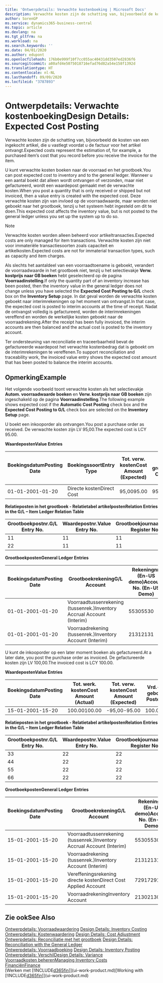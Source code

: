 ```yaml
---
title: 'Ontwerpdetails: Verwachte kostenboeking | Microsoft Docs'
description: Verwachte kosten zijn de schatting van, bijvoorbeeld de kosten van een ingekocht artikel, die u vastlegt voordat u de factuur voor het artikel ontvangt.
author: SorenGP
ms.service: dynamics365-business-central
ms.topic: article
ms.devlang: na
ms.tgt_pltfrm: na
ms.workload: na
ms.search.keywords: ''
ms.date: 04/01/2020
ms.author: edupont
ms.openlocfilehash: 176b0e999f10f7cc055ac40431dd3507ed2836f6
ms.sourcegitcommit: a80afd4e5075018716efad76d82a54e158f1392d
ms.translationtype: HT
ms.contentlocale: nl-NL
ms.lasthandoff: 09/09/2020
ms.locfileid: "3787893"
---
```

# <a name="design-details-expected-cost-posting"></a><span data-ttu-id="03028-103">Ontwerpdetails: Verwachte kostenboeking</span><span class="sxs-lookup"><span data-stu-id="03028-103">Design Details: Expected Cost Posting</span></span>
<span data-ttu-id="03028-104">Verwachte kosten zijn de schatting van, bijvoorbeeld de kosten van een ingekocht artikel, die u vastlegt voordat u de factuur voor het artikel ontvangt.</span><span class="sxs-lookup"><span data-stu-id="03028-104">Expected costs represent the estimation of, for example, a purchased item’s cost that you record before you receive the invoice for the item.</span></span>  

 <span data-ttu-id="03028-105">U kunt verwachte kosten boeken naar de voorraad en het grootboek.</span><span class="sxs-lookup"><span data-stu-id="03028-105">You can post expected cost to inventory and to the general ledger.</span></span> <span data-ttu-id="03028-106">Wanneer u een aantal boekt dat alleen wordt ontvangen of verzonden, maar niet gefactureerd, wordt een waardepost gemaakt met de verwachte kosten.</span><span class="sxs-lookup"><span data-stu-id="03028-106">When you post a quantity that is only received or shipped but not invoiced, then a value entry is created with the expected cost.</span></span> <span data-ttu-id="03028-107">Deze verwachte kosten zijn van invloed op de voorraadwaarde, maar worden niet geboekt naar het grootboek, tenzij u het systeem hebt ingesteld om dit te doen.</span><span class="sxs-lookup"><span data-stu-id="03028-107">This expected cost affects the inventory value, but is not posted to the general ledger unless you set up the system up to do so.</span></span>  

> [!NOTE]  
>  <span data-ttu-id="03028-108">Verwachte kosten worden alleen beheerd voor artikeltransacties.</span><span class="sxs-lookup"><span data-stu-id="03028-108">Expected costs are only managed for item transactions.</span></span> <span data-ttu-id="03028-109">Verwachte kosten zijn niet voor immateriële transactiesoorten zoals capaciteit en artikelkosten.</span><span class="sxs-lookup"><span data-stu-id="03028-109">Expected costs are not for immaterial transaction types, such as capacity and item charges.</span></span>  

 <span data-ttu-id="03028-110">Als slechts het aantaldeel van een voorraadtoename is geboekt, verandert de voorraadwaarde in het grootboek niet, tenzij u het selectievakje **Verw. kostprijs naar GB boeken** hebt geselecteerd op de pagina **Voorraadinstelling**.</span><span class="sxs-lookup"><span data-stu-id="03028-110">If only the quantity part of an inventory increase has been posted, then the inventory value in the general ledger does not change unless you have selected the **Expected Cost Posting to G/L** check box on the **Inventory Setup** page.</span></span> <span data-ttu-id="03028-111">In dat geval worden de verwachte kosten geboekt naar interimrekeningen op het moment van ontvangst.</span><span class="sxs-lookup"><span data-stu-id="03028-111">In that case, the expected cost is posted to interim accounts at the time of receipt.</span></span> <span data-ttu-id="03028-112">Nadat de ontvangst volledig is gefactureerd, worden de interimrekeningen vereffend en worden de werkelijke kosten geboekt naar de voorraadrekening.</span><span class="sxs-lookup"><span data-stu-id="03028-112">After the receipt has been fully invoiced, the interim accounts are then balanced and the actual cost is posted to the inventory account.</span></span>  

 <span data-ttu-id="03028-113">Ter ondersteuning van reconciliatie en traceerbaarheid bevat de gefactureerde waardepost het verwachte kostenbedrag dat is geboekt om de interimrekeningen te vereffenen.</span><span class="sxs-lookup"><span data-stu-id="03028-113">To support reconciliation and traceability work, the invoiced value entry shows the expected cost amount that has been posted to balance the interim accounts.</span></span>  

## <a name="example"></a><span data-ttu-id="03028-114">Opmerking</span><span class="sxs-lookup"><span data-stu-id="03028-114">Example</span></span>  
 <span data-ttu-id="03028-115">Het volgende voorbeeld toont verwachte kosten als het selectievakje **Autom. voorraadwaarde boeken** en **Verw. kostprijs naar GB boeken** zijn ingeschakeld op de pagina **Voorraadinstelling**.</span><span class="sxs-lookup"><span data-stu-id="03028-115">The following example shows expected cost if the **Automatic Cost Posting** check box and the **Expected Cost Posting to G/L** check box are selected on the **Inventory Setup** page.</span></span>  

 <span data-ttu-id="03028-116">U boekt een inkooporder als ontvangen.</span><span class="sxs-lookup"><span data-stu-id="03028-116">You post a purchase order as received.</span></span> <span data-ttu-id="03028-117">De verwachte kosten zijn LV 95,00.</span><span class="sxs-lookup"><span data-stu-id="03028-117">The expected cost is LCY 95.00.</span></span>  

 <span data-ttu-id="03028-118">**Waardeposten**</span><span class="sxs-lookup"><span data-stu-id="03028-118">**Value Entries**</span></span>  

|<span data-ttu-id="03028-119">Boekingsdatum</span><span class="sxs-lookup"><span data-stu-id="03028-119">Posting Date</span></span>|<span data-ttu-id="03028-120">Boekingssoort</span><span class="sxs-lookup"><span data-stu-id="03028-120">Entry Type</span></span>|<span data-ttu-id="03028-121">Tot. verw. kosten</span><span class="sxs-lookup"><span data-stu-id="03028-121">Cost Amount (Expected)</span></span>|<span data-ttu-id="03028-122">Verw. kostn geboekt nr grootbk</span><span class="sxs-lookup"><span data-stu-id="03028-122">Expected Cost Posted to G/L</span></span>|<span data-ttu-id="03028-123">Verwachte kosten</span><span class="sxs-lookup"><span data-stu-id="03028-123">Expected Cost</span></span>|<span data-ttu-id="03028-124">Artikelpostnr.</span><span class="sxs-lookup"><span data-stu-id="03028-124">Item Ledger Entry No.</span></span>|<span data-ttu-id="03028-125">Volgnummer</span><span class="sxs-lookup"><span data-stu-id="03028-125">Entry No.</span></span>|  
|------------------|----------------|------------------------------|----------------------------------|-------------------|---------------------------|---------------|  
|<span data-ttu-id="03028-126">01-01-20</span><span class="sxs-lookup"><span data-stu-id="03028-126">01-01-20</span></span>|<span data-ttu-id="03028-127">Directe kosten</span><span class="sxs-lookup"><span data-stu-id="03028-127">Direct Cost</span></span>|<span data-ttu-id="03028-128">95,00</span><span class="sxs-lookup"><span data-stu-id="03028-128">95.00</span></span>|<span data-ttu-id="03028-129">95,00</span><span class="sxs-lookup"><span data-stu-id="03028-129">95.00</span></span>|<span data-ttu-id="03028-130">Ja</span><span class="sxs-lookup"><span data-stu-id="03028-130">Yes</span></span>|<span data-ttu-id="03028-131">1</span><span class="sxs-lookup"><span data-stu-id="03028-131">1</span></span>|<span data-ttu-id="03028-132">1</span><span class="sxs-lookup"><span data-stu-id="03028-132">1</span></span>|  

 <span data-ttu-id="03028-133">**Relatieposten in het grootboek - Relatietabel artikelposten**</span><span class="sxs-lookup"><span data-stu-id="03028-133">**Relation Entries in the G/L – Item Ledger Relation Table**</span></span>  

|<span data-ttu-id="03028-134">Grootboekpostnr.</span><span class="sxs-lookup"><span data-stu-id="03028-134">G/L Entry No.</span></span>|<span data-ttu-id="03028-135">Waardepostnr.</span><span class="sxs-lookup"><span data-stu-id="03028-135">Value Entry No.</span></span>|<span data-ttu-id="03028-136">Grootboekjournaalnr.</span><span class="sxs-lookup"><span data-stu-id="03028-136">G/L Register No.</span></span>|  
|--------------------|---------------------|-----------------------|  
|<span data-ttu-id="03028-137">1</span><span class="sxs-lookup"><span data-stu-id="03028-137">1</span></span>|<span data-ttu-id="03028-138">1</span><span class="sxs-lookup"><span data-stu-id="03028-138">1</span></span>|<span data-ttu-id="03028-139">1</span><span class="sxs-lookup"><span data-stu-id="03028-139">1</span></span>|  
|<span data-ttu-id="03028-140">2</span><span class="sxs-lookup"><span data-stu-id="03028-140">2</span></span>|<span data-ttu-id="03028-141">1</span><span class="sxs-lookup"><span data-stu-id="03028-141">1</span></span>|<span data-ttu-id="03028-142">1</span><span class="sxs-lookup"><span data-stu-id="03028-142">1</span></span>|  

 <span data-ttu-id="03028-143">**Grootboekposten**</span><span class="sxs-lookup"><span data-stu-id="03028-143">**General Ledger Entries**</span></span>  

|<span data-ttu-id="03028-144">Boekingsdatum</span><span class="sxs-lookup"><span data-stu-id="03028-144">Posting Date</span></span>|<span data-ttu-id="03028-145">Grootboekrekening</span><span class="sxs-lookup"><span data-stu-id="03028-145">G/L Account</span></span>|<span data-ttu-id="03028-146">Rekeningnr. (En-US demo)</span><span class="sxs-lookup"><span data-stu-id="03028-146">Account No. (En-US Demo)</span></span>|<span data-ttu-id="03028-147">Bedrag</span><span class="sxs-lookup"><span data-stu-id="03028-147">Amount</span></span>|<span data-ttu-id="03028-148">Volgnummer</span><span class="sxs-lookup"><span data-stu-id="03028-148">Entry No.</span></span>|  
|------------------|------------------|---------------------------------|------------|---------------|  
|<span data-ttu-id="03028-149">01-01-20</span><span class="sxs-lookup"><span data-stu-id="03028-149">01-01-20</span></span>|<span data-ttu-id="03028-150">Voorraadtussenrekening (tussenrek.)</span><span class="sxs-lookup"><span data-stu-id="03028-150">Inventory Accrual Account (Interim)</span></span>|<span data-ttu-id="03028-151">5530</span><span class="sxs-lookup"><span data-stu-id="03028-151">5530</span></span>|<span data-ttu-id="03028-152">-95,00</span><span class="sxs-lookup"><span data-stu-id="03028-152">-95.00</span></span>|<span data-ttu-id="03028-153">2</span><span class="sxs-lookup"><span data-stu-id="03028-153">2</span></span>|  
|<span data-ttu-id="03028-154">01-01-20</span><span class="sxs-lookup"><span data-stu-id="03028-154">01-01-20</span></span>|<span data-ttu-id="03028-155">Voorraadrekening (tussenrek.)</span><span class="sxs-lookup"><span data-stu-id="03028-155">Inventory Account (Interim)</span></span>|<span data-ttu-id="03028-156">2131</span><span class="sxs-lookup"><span data-stu-id="03028-156">2131</span></span>|<span data-ttu-id="03028-157">95,00</span><span class="sxs-lookup"><span data-stu-id="03028-157">95.00</span></span>|<span data-ttu-id="03028-158">1</span><span class="sxs-lookup"><span data-stu-id="03028-158">1</span></span>|  

 <span data-ttu-id="03028-159">U kunt de inkooporder op een later moment boeken als gefactureerd.</span><span class="sxs-lookup"><span data-stu-id="03028-159">At a later date, you post the purchase order as invoiced.</span></span> <span data-ttu-id="03028-160">De gefactureerde kosten zijn LV 100,00.</span><span class="sxs-lookup"><span data-stu-id="03028-160">The invoiced cost is LCY 100.00.</span></span>  

 <span data-ttu-id="03028-161">**Waardeposten**</span><span class="sxs-lookup"><span data-stu-id="03028-161">**Value Entries**</span></span>  

|<span data-ttu-id="03028-162">Boekingsdatum</span><span class="sxs-lookup"><span data-stu-id="03028-162">Posting Date</span></span>|<span data-ttu-id="03028-163">Tot. werk. kosten</span><span class="sxs-lookup"><span data-stu-id="03028-163">Cost Amount (Actual)</span></span>|<span data-ttu-id="03028-164">Tot. verw. kosten</span><span class="sxs-lookup"><span data-stu-id="03028-164">Cost Amount (Expected)</span></span>|<span data-ttu-id="03028-165">Vrd.-waarde geboekt</span><span class="sxs-lookup"><span data-stu-id="03028-165">Cost Posted to G/L</span></span>|<span data-ttu-id="03028-166">Verwachte kosten</span><span class="sxs-lookup"><span data-stu-id="03028-166">Expected Cost</span></span>|<span data-ttu-id="03028-167">Artikelpostnr.</span><span class="sxs-lookup"><span data-stu-id="03028-167">Item Ledger Entry No.</span></span>|<span data-ttu-id="03028-168">Volgnummer</span><span class="sxs-lookup"><span data-stu-id="03028-168">Entry No.</span></span>|  
|------------------|----------------------------|------------------------------|-------------------------|-------------------|---------------------------|---------------|  
|<span data-ttu-id="03028-169">15-01-20</span><span class="sxs-lookup"><span data-stu-id="03028-169">01-15-20</span></span>|<span data-ttu-id="03028-170">100.00</span><span class="sxs-lookup"><span data-stu-id="03028-170">100.00</span></span>|<span data-ttu-id="03028-171">-95,00</span><span class="sxs-lookup"><span data-stu-id="03028-171">-95.00</span></span>|<span data-ttu-id="03028-172">100.00</span><span class="sxs-lookup"><span data-stu-id="03028-172">100.00</span></span>|<span data-ttu-id="03028-173">Nee</span><span class="sxs-lookup"><span data-stu-id="03028-173">No</span></span>|<span data-ttu-id="03028-174">1</span><span class="sxs-lookup"><span data-stu-id="03028-174">1</span></span>|<span data-ttu-id="03028-175">2</span><span class="sxs-lookup"><span data-stu-id="03028-175">2</span></span>|  

 <span data-ttu-id="03028-176">**Relatieposten in het grootboek - Relatietabel artikelposten**</span><span class="sxs-lookup"><span data-stu-id="03028-176">**Relation Entries in the G/L – Item Ledger Relation Table**</span></span>  

|<span data-ttu-id="03028-177">Grootboekpostnr.</span><span class="sxs-lookup"><span data-stu-id="03028-177">G/L Entry No.</span></span>|<span data-ttu-id="03028-178">Waardepostnr.</span><span class="sxs-lookup"><span data-stu-id="03028-178">Value Entry No.</span></span>|<span data-ttu-id="03028-179">Grootboekjournaalnr.</span><span class="sxs-lookup"><span data-stu-id="03028-179">G/L Register No.</span></span>|  
|--------------------|---------------------|-----------------------|  
|<span data-ttu-id="03028-180">3</span><span class="sxs-lookup"><span data-stu-id="03028-180">3</span></span>|<span data-ttu-id="03028-181">2</span><span class="sxs-lookup"><span data-stu-id="03028-181">2</span></span>|<span data-ttu-id="03028-182">2</span><span class="sxs-lookup"><span data-stu-id="03028-182">2</span></span>|  
|<span data-ttu-id="03028-183">4</span><span class="sxs-lookup"><span data-stu-id="03028-183">4</span></span>|<span data-ttu-id="03028-184">2</span><span class="sxs-lookup"><span data-stu-id="03028-184">2</span></span>|<span data-ttu-id="03028-185">2</span><span class="sxs-lookup"><span data-stu-id="03028-185">2</span></span>|  
|<span data-ttu-id="03028-186">5</span><span class="sxs-lookup"><span data-stu-id="03028-186">5</span></span>|<span data-ttu-id="03028-187">2</span><span class="sxs-lookup"><span data-stu-id="03028-187">2</span></span>|<span data-ttu-id="03028-188">2</span><span class="sxs-lookup"><span data-stu-id="03028-188">2</span></span>|  
|<span data-ttu-id="03028-189">6</span><span class="sxs-lookup"><span data-stu-id="03028-189">6</span></span>|<span data-ttu-id="03028-190">2</span><span class="sxs-lookup"><span data-stu-id="03028-190">2</span></span>|<span data-ttu-id="03028-191">2</span><span class="sxs-lookup"><span data-stu-id="03028-191">2</span></span>|  

 <span data-ttu-id="03028-192">**Grootboekposten**</span><span class="sxs-lookup"><span data-stu-id="03028-192">**General Ledger Entries**</span></span>  

|<span data-ttu-id="03028-193">Boekingsdatum</span><span class="sxs-lookup"><span data-stu-id="03028-193">Posting Date</span></span>|<span data-ttu-id="03028-194">Grootboekrekening</span><span class="sxs-lookup"><span data-stu-id="03028-194">G/L Account</span></span>|<span data-ttu-id="03028-195">Rekeningnr. (En-US demo)</span><span class="sxs-lookup"><span data-stu-id="03028-195">Account No. (En-US Demo)</span></span>|<span data-ttu-id="03028-196">Bedrag</span><span class="sxs-lookup"><span data-stu-id="03028-196">Amount</span></span>|<span data-ttu-id="03028-197">Volgnummer</span><span class="sxs-lookup"><span data-stu-id="03028-197">Entry No.</span></span>|  
|------------------|------------------|---------------------------------|------------|---------------|  
|<span data-ttu-id="03028-198">15-01-20</span><span class="sxs-lookup"><span data-stu-id="03028-198">01-15-20</span></span>|<span data-ttu-id="03028-199">Voorraadtussenrekening (tussenrek.)</span><span class="sxs-lookup"><span data-stu-id="03028-199">Inventory Accrual Account (Interim)</span></span>|<span data-ttu-id="03028-200">5530</span><span class="sxs-lookup"><span data-stu-id="03028-200">5530</span></span>|<span data-ttu-id="03028-201">95,00</span><span class="sxs-lookup"><span data-stu-id="03028-201">95.00</span></span>|<span data-ttu-id="03028-202">4</span><span class="sxs-lookup"><span data-stu-id="03028-202">4</span></span>|  
|<span data-ttu-id="03028-203">15-01-20</span><span class="sxs-lookup"><span data-stu-id="03028-203">01-15-20</span></span>|<span data-ttu-id="03028-204">Voorraadrekening (tussenrek.)</span><span class="sxs-lookup"><span data-stu-id="03028-204">Inventory Account (Interim)</span></span>|<span data-ttu-id="03028-205">2131</span><span class="sxs-lookup"><span data-stu-id="03028-205">2131</span></span>|<span data-ttu-id="03028-206">-95,00</span><span class="sxs-lookup"><span data-stu-id="03028-206">-95.00</span></span>|<span data-ttu-id="03028-207">3</span><span class="sxs-lookup"><span data-stu-id="03028-207">3</span></span>|  
|<span data-ttu-id="03028-208">15-01-20</span><span class="sxs-lookup"><span data-stu-id="03028-208">01-15-20</span></span>|<span data-ttu-id="03028-209">Vereffeningsrekening directe kosten</span><span class="sxs-lookup"><span data-stu-id="03028-209">Direct Cost Applied Account</span></span>|<span data-ttu-id="03028-210">7291</span><span class="sxs-lookup"><span data-stu-id="03028-210">7291</span></span>|<span data-ttu-id="03028-211">-100</span><span class="sxs-lookup"><span data-stu-id="03028-211">-100</span></span>|<span data-ttu-id="03028-212">6</span><span class="sxs-lookup"><span data-stu-id="03028-212">6</span></span>|  
|<span data-ttu-id="03028-213">15-01-20</span><span class="sxs-lookup"><span data-stu-id="03028-213">01-15-20</span></span>|<span data-ttu-id="03028-214">Voorraadrekening</span><span class="sxs-lookup"><span data-stu-id="03028-214">Inventory Account</span></span>|<span data-ttu-id="03028-215">2130</span><span class="sxs-lookup"><span data-stu-id="03028-215">2130</span></span>|<span data-ttu-id="03028-216">100</span><span class="sxs-lookup"><span data-stu-id="03028-216">100</span></span>|<span data-ttu-id="03028-217">5</span><span class="sxs-lookup"><span data-stu-id="03028-217">5</span></span>|  

## <a name="see-also"></a><span data-ttu-id="03028-218">Zie ook</span><span class="sxs-lookup"><span data-stu-id="03028-218">See Also</span></span>
 <span data-ttu-id="03028-219">[Ontwerpdetails: Voorraadwaardering](design-details-inventory-costing.md) </span><span class="sxs-lookup"><span data-stu-id="03028-219">[Design Details: Inventory Costing](design-details-inventory-costing.md) </span></span>  
 <span data-ttu-id="03028-220">[Ontwerpdetails: Kostenwaardering](design-details-cost-adjustment.md) </span><span class="sxs-lookup"><span data-stu-id="03028-220">[Design Details: Cost Adjustment](design-details-cost-adjustment.md) </span></span>  
 <span data-ttu-id="03028-221">[Ontwerpdetails: Reconciliatie met het grootboek](design-details-reconciliation-with-the-general-ledger.md) </span><span class="sxs-lookup"><span data-stu-id="03028-221">[Design Details: Reconciliation with the General Ledger](design-details-reconciliation-with-the-general-ledger.md) </span></span>  
 <span data-ttu-id="03028-222">[Ontwerpdetails: Voorraadboeking](design-details-inventory-posting.md) </span><span class="sxs-lookup"><span data-stu-id="03028-222">[Design Details: Inventory Posting](design-details-inventory-posting.md) </span></span>  
 [<span data-ttu-id="03028-223">Ontwerpdetails: Verschil</span><span class="sxs-lookup"><span data-stu-id="03028-223">Design Details: Variance</span></span>](design-details-variance.md)  
 [<span data-ttu-id="03028-224">Voorraadkosten beheren</span><span class="sxs-lookup"><span data-stu-id="03028-224">Managing Inventory Costs</span></span>](finance-manage-inventory-costs.md)  
 [<span data-ttu-id="03028-225">Financiën</span><span class="sxs-lookup"><span data-stu-id="03028-225">Finance</span></span>](finance.md)  
 <span data-ttu-id="03028-226">[Werken met [!INCLUDE[d365fin](includes/d365fin_md.md)]](ui-work-product.md)</span><span class="sxs-lookup"><span data-stu-id="03028-226">[Working with [!INCLUDE[d365fin](includes/d365fin_md.md)]](ui-work-product.md)</span></span>
